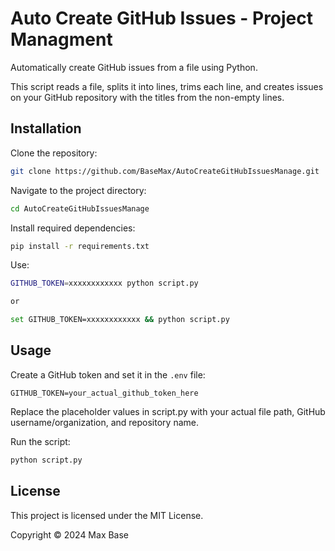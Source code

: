 # Auto Create GitHub Issues - Project Managment

Automatically create GitHub issues from a file using Python.

This script reads a file, splits it into lines, trims each line, and creates issues on your GitHub repository with the titles from the non-empty lines.

## Installation

Clone the repository:

```bash
git clone https://github.com/BaseMax/AutoCreateGitHubIssuesManage.git
```

Navigate to the project directory:

```bash
cd AutoCreateGitHubIssuesManage
```

Install required dependencies:

```bash
pip install -r requirements.txt
```

Use:

```bash
GITHUB_TOKEN=xxxxxxxxxxxx python script.py

or

set GITHUB_TOKEN=xxxxxxxxxxxx && python script.py
```

## Usage

Create a GitHub token and set it in the `.env` file:

```dotenv
GITHUB_TOKEN=your_actual_github_token_here
```

Replace the placeholder values in script.py with your actual file path, GitHub username/organization, and repository name.

Run the script:

```bash
python script.py
```

## License

This project is licensed under the MIT License.

Copyright © 2024 Max Base
